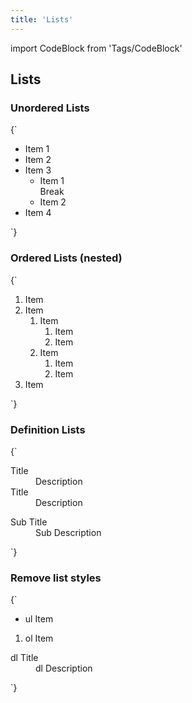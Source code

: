 ```yaml
---
title: 'Lists'
---
```


import CodeBlock from 'Tags/CodeBlock'

## Lists

### Unordered Lists

<CodeBlock reactLive hideCode data-dnb-test="lists-ul">
{`
<ul className="dnb-ul">
  <li>Item 1</li>
  <li>Item 2</li>
  <li>
    Item 3
    <ul>
      <li>
        Item 1 <br />
        Break
      </li>
      <li>Item 2</li>
    </ul>
  </li>
  <li>Item 4</li>
</ul>
`}
</CodeBlock>

### Ordered Lists (nested)

<CodeBlock reactLive hideCode data-dnb-test="lists-ol" caption="Nested ol list by using `.dnb-ol--nested`">
{`
<ol className="dnb-ol dnb-ol--nested">
  <li>Item</li>
  <li>
    Item
    <ol>
      <li>
        Item
        <ol>
          <li>Item</li>
          <li>Item</li>
        </ol>
      </li>
      <li>Item
        <ol>
          <li>Item</li>
          <li>Item</li>
        </ol>
      </li>
    </ol>
  </li>
  <li>Item</li>
</ol>
`}
</CodeBlock>

### Definition Lists

<CodeBlock reactLive hideCode data-dnb-test="lists-dl">
{`
<dl className="dnb-dl">
  <dt>Title</dt>
  <dd>Description</dd>
  <dt>Title</dt>
  <dd>Description</dd>
  <dl className="dnb-dl">
    <dt>Sub Title</dt>
    <dd>Sub Description</dd>
  </dl>
</dl>
`}
</CodeBlock>

### Remove list styles

<CodeBlock reactLive hideCode data-dnb-test="lists-reset">
{`
<ul className="dnb-ul dnb-unstyled-list">
  <li>ul Item</li>
</ul>
<ol className="dnb-ol dnb-unstyled-list">
  <li>ol Item</li>
</ol>
<dl className="dnb-dl dnb-unstyled-list">
  <dt>dl Title</dt>
  <dd>dl Description</dd>
</dl>
`}
</CodeBlock>
